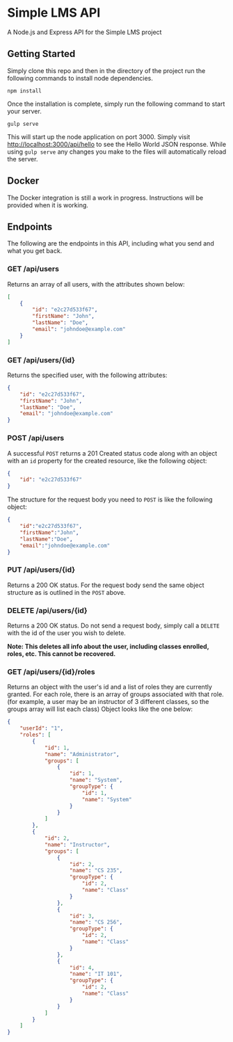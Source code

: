 # Simple LMS API

A Node.js and Express API for the Simple LMS project

## Getting Started

Simply clone this repo and then in the directory of the project run the following commands to install node dependencies.

	npm install

Once the installation is complete, simply run the following command to start your server.

	gulp serve

This will start up the node application on port 3000. Simply visit [http://localhost:3000/api/hello](http://localhost:3000/api/hello) to see the Hello World JSON response. While using `gulp serve` any changes you make to the files will automatically reload the server.

## Docker

The Docker integration is still a work in progress. Instructions will be provided when it is working.

## Endpoints

The following are the endpoints in this API, including what you send and what you get back.

### GET /api/users

Returns an array of all users, with the attributes shown below:

```json
[
	{
		"id": "e2c27d533f67",
		"firstName": "John",
		"lastName": "Doe",
		"email": "johndoe@example.com"
	}
]
```

### GET /api/users/{id}

Returns the specified user, with the following attributes:

```json
{
	"id": "e2c27d533f67",
	"firstName": "John",
	"lastName": "Doe",
	"email": "johndoe@example.com"
}
```

### POST /api/users

A successful `POST` returns a 201 Created status code along with an object with an `id` property for the created resource, like the following object:

```json
{
	"id": "e2c27d533f67"
}
```

The structure for the request body you need to `POST` is like the following object:

```json
{
	"id":"e2c27d533f67",
	"firstName":"John",
	"lastName":"Doe",
	"email":"johndoe@example.com"
}
```

### PUT /api/users/{id}

Returns a 200 OK status. For the request body send the same object structure as is outlined in the `POST` above.

### DELETE /api/users/{id}

Returns a 200 OK status. Do not send a request body, simply call a `DELETE` with the id of the user you wish to delete.

**Note: This deletes all info about the user, including classes enrolled, roles, etc. This cannot be recovered.**

### GET /api/users/{id}/roles

Returns an object with the user's id and a list of roles they are currently granted. For each role, there is an array of groups associated with that role. (for example, a user may be an instructor of 3 different classes, so the groups array will list each class) Object looks like the one below:

```json
{
	"userId": "1",
	"roles": [
		{
			"id": 1,
			"name": "Administrator",
			"groups": [
				{
					"id": 1,
					"name": "System",
					"groupType": {
						"id": 1,
						"name": "System"
					}
				}
			]
		},
		{
			"id": 2,
			"name": "Instructor",
			"groups": [
				{
					"id": 2,
					"name": "CS 235",
					"groupType": {
						"id": 2,
						"name": "Class"
					}
				},
				{
					"id": 3,
					"name": "CS 256",
					"groupType": {
						"id": 2,
						"name": "Class"
					}
				},
				{
					"id": 4,
					"name": "IT 101",
					"groupType": {
						"id": 2,
						"name": "Class"
					}
				}
			]
		}
	]
}
```

